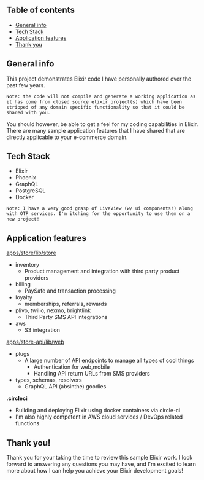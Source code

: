 ## Table of contents

- [General info](#general-info)
- [Tech Stack](#tech-stack)
- [Application features](#application-features)
- [Thank you](#thank-you)

## General info

This project demonstrates Elixir code I have personally authored over the past few years.

`Note: the code will not compile and generate a working application as it has come from closed source elixir project(s) which have been stripped of any domain specific functionality so that it could be shared with you.`

You should however, be able to get a feel for my coding capabilities in Elixir. There are many sample application features that I have shared that are directly applicable to your e-commerce domain.

## Tech Stack

- Elixir
- Phoenix
- GraphQL
- PostgreSQL
- Docker

`Note: I have a very good grasp of LiveView (w/ ui components!) along with OTP services. I'm itching for the opportunity to use them on a new project!`

## Application features

[apps/store/lib/store](https://github.com/erobit/elixir_chops/tree/main/apps/store/lib/store)

- inventory
  - Product management and integration with third party product providers
- billing
  - PaySafe and transaction processing
- loyalty
  - memberships, referrals, rewards
- plivo, twilio, nexmo, brightlink
  - Third Party SMS API integrations
- aws
  - S3 integration

[apps/store-api/lib/web](https://github.com/erobit/elixir_chops/tree/main/apps/store_api/lib/store_api/web)

- plugs
  - A large number of API endpoints to manage all types of cool things
    - Authentication for web,mobile
    - Handling API return URLs from SMS providers
- types, schemas, resolvers
  - GraphQL API (absinthe) goodies

**.circleci**

- Building and deploying Elixir using docker containers via circle-ci
- I'm also highly competent in AWS cloud services / DevOps related functions

## Thank you!

Thank you for your taking the time to review this sample Elixir work. I look forward to answering any questions you may have, and I'm excited to learn more about how I can help you achieve your Elixir development goals!
